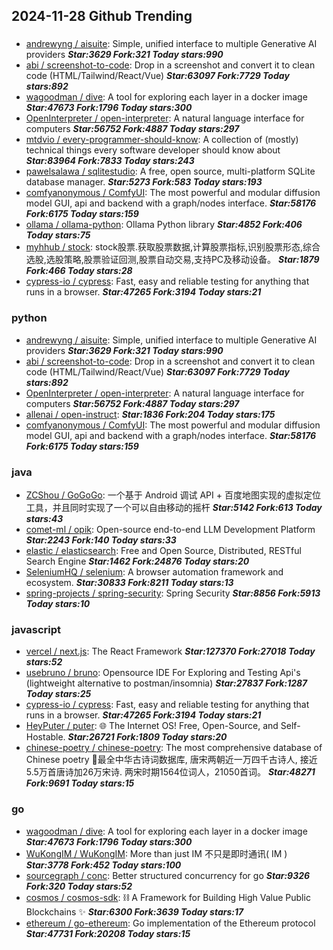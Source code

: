 ## 2024-11-28 Github Trending

### 
* [andrewyng / aisuite](https://github.com/andrewyng/aisuite): Simple, unified interface to multiple Generative AI providers ***Star:3629 Fork:321 Today stars:990***
* [abi / screenshot-to-code](https://github.com/abi/screenshot-to-code): Drop in a screenshot and convert it to clean code (HTML/Tailwind/React/Vue) ***Star:63097 Fork:7729 Today stars:892***
* [wagoodman / dive](https://github.com/wagoodman/dive): A tool for exploring each layer in a docker image ***Star:47673 Fork:1796 Today stars:300***
* [OpenInterpreter / open-interpreter](https://github.com/OpenInterpreter/open-interpreter): A natural language interface for computers ***Star:56752 Fork:4887 Today stars:297***
* [mtdvio / every-programmer-should-know](https://github.com/mtdvio/every-programmer-should-know): A collection of (mostly) technical things every software developer should know about ***Star:83964 Fork:7833 Today stars:243***
* [pawelsalawa / sqlitestudio](https://github.com/pawelsalawa/sqlitestudio): A free, open source, multi-platform SQLite database manager. ***Star:5273 Fork:583 Today stars:193***
* [comfyanonymous / ComfyUI](https://github.com/comfyanonymous/ComfyUI): The most powerful and modular diffusion model GUI, api and backend with a graph/nodes interface. ***Star:58176 Fork:6175 Today stars:159***
* [ollama / ollama-python](https://github.com/ollama/ollama-python): Ollama Python library ***Star:4852 Fork:406 Today stars:75***
* [myhhub / stock](https://github.com/myhhub/stock): stock股票.获取股票数据,计算股票指标,识别股票形态,综合选股,选股策略,股票验证回测,股票自动交易,支持PC及移动设备。 ***Star:1879 Fork:466 Today stars:28***
* [cypress-io / cypress](https://github.com/cypress-io/cypress): Fast, easy and reliable testing for anything that runs in a browser. ***Star:47265 Fork:3194 Today stars:21***

### python
* [andrewyng / aisuite](https://github.com/andrewyng/aisuite): Simple, unified interface to multiple Generative AI providers ***Star:3629 Fork:321 Today stars:990***
* [abi / screenshot-to-code](https://github.com/abi/screenshot-to-code): Drop in a screenshot and convert it to clean code (HTML/Tailwind/React/Vue) ***Star:63097 Fork:7729 Today stars:892***
* [OpenInterpreter / open-interpreter](https://github.com/OpenInterpreter/open-interpreter): A natural language interface for computers ***Star:56752 Fork:4887 Today stars:297***
* [allenai / open-instruct](https://github.com/allenai/open-instruct):  ***Star:1836 Fork:204 Today stars:175***
* [comfyanonymous / ComfyUI](https://github.com/comfyanonymous/ComfyUI): The most powerful and modular diffusion model GUI, api and backend with a graph/nodes interface. ***Star:58176 Fork:6175 Today stars:159***

### java
* [ZCShou / GoGoGo](https://github.com/ZCShou/GoGoGo): 一个基于 Android 调试 API + 百度地图实现的虚拟定位工具，并且同时实现了一个可以自由移动的摇杆 ***Star:5142 Fork:613 Today stars:43***
* [comet-ml / opik](https://github.com/comet-ml/opik): Open-source end-to-end LLM Development Platform ***Star:2243 Fork:140 Today stars:33***
* [elastic / elasticsearch](https://github.com/elastic/elasticsearch): Free and Open Source, Distributed, RESTful Search Engine ***Star:1462 Fork:24876 Today stars:20***
* [SeleniumHQ / selenium](https://github.com/SeleniumHQ/selenium): A browser automation framework and ecosystem. ***Star:30833 Fork:8211 Today stars:13***
* [spring-projects / spring-security](https://github.com/spring-projects/spring-security): Spring Security ***Star:8856 Fork:5913 Today stars:10***

### javascript
* [vercel / next.js](https://github.com/vercel/next.js): The React Framework ***Star:127370 Fork:27018 Today stars:52***
* [usebruno / bruno](https://github.com/usebruno/bruno): Opensource IDE For Exploring and Testing Api's (lightweight alternative to postman/insomnia) ***Star:27837 Fork:1287 Today stars:25***
* [cypress-io / cypress](https://github.com/cypress-io/cypress): Fast, easy and reliable testing for anything that runs in a browser. ***Star:47265 Fork:3194 Today stars:21***
* [HeyPuter / puter](https://github.com/HeyPuter/puter): 🌐 The Internet OS! Free, Open-Source, and Self-Hostable. ***Star:26721 Fork:1809 Today stars:20***
* [chinese-poetry / chinese-poetry](https://github.com/chinese-poetry/chinese-poetry): The most comprehensive database of Chinese poetry 🧶最全中华古诗词数据库, 唐宋两朝近一万四千古诗人, 接近5.5万首唐诗加26万宋诗. 两宋时期1564位词人，21050首词。 ***Star:48271 Fork:9691 Today stars:15***

### go
* [wagoodman / dive](https://github.com/wagoodman/dive): A tool for exploring each layer in a docker image ***Star:47673 Fork:1796 Today stars:300***
* [WuKongIM / WuKongIM](https://github.com/WuKongIM/WuKongIM): More than just IM 不只是即时通讯( IM ) ***Star:3778 Fork:452 Today stars:100***
* [sourcegraph / conc](https://github.com/sourcegraph/conc): Better structured concurrency for go ***Star:9326 Fork:320 Today stars:52***
* [cosmos / cosmos-sdk](https://github.com/cosmos/cosmos-sdk): ⛓️ A Framework for Building High Value Public Blockchains ✨ ***Star:6300 Fork:3639 Today stars:17***
* [ethereum / go-ethereum](https://github.com/ethereum/go-ethereum): Go implementation of the Ethereum protocol ***Star:47731 Fork:20208 Today stars:15***
